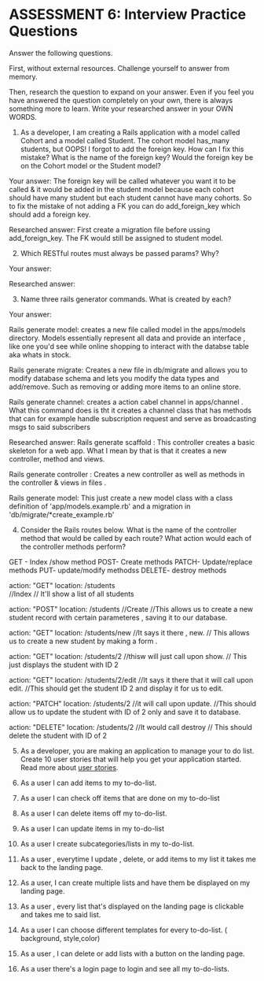 # ASSESSMENT 6: Interview Practice Questions

Answer the following questions.

First, without external resources. Challenge yourself to answer from memory.

Then, research the question to expand on your answer. Even if you feel you have answered the question completely on your own, there is always something more to learn. Write your researched answer in your OWN WORDS.

1. As a developer, I am creating a Rails application with a model called Cohort and a model called Student. The cohort model has_many students, but OOPS! I forgot to add the foreign key. How can I fix this mistake? What is the name of the foreign key? Would the foreign key be on the Cohort model or the Student model?

Your answer: The foreign key will be called whatever you want it to be called & it would be added in the student model because each cohort should have many student but each student cannot have many cohorts. So to fix the mistake of not adding a FK you can do add_foreign_key which should add a foreign key.

Researched answer:  First create a migration file before ussing add_foreign_key. The FK would still be assigned to student model.



























2. Which RESTful routes must always be passed params? Why?

Your answer:

Researched answer:














3. Name three rails generator commands. What is created by each?

Your answer:

Rails generate model: creates a new file called model in the apps/models directory. Models essentially represent all data and provide an interface , like one you'd see while online shopping to interact with the databse table aka whats in stock.

Rails generate migrate: Creates a new file in db/migrate and allows you to modify database schema and lets you modify the data types and add/remove. Such as removing or adding more items to an online store.

Rails generate channel: creates a action cabel channel in apps/channel . What this command does is tht it creates a channel class that has methods that can for example handle subscription request and serve as broadcasting msgs to said subscribers

Researched answer: 
Rails generate scaffold : This  controller creates a basic skeleton for a web app. What I mean by that is that it creates a new controller, method and views.

Rails generate controller : Creates a new controller as well as methods in the controller & views in files .

Rails generate model: This just create a new model class with a class definition of 'app/models.example.rb' and a migration in 'db/migrate/*create_example.rb'













4. Consider the Rails routes below. What is the name of the controller method that would be called by each route? What action would each of the controller methods perform?

GET - Index /show method
POST- Create methods 
PATCH- Update/replace methods
PUT- update/modify methodss
DELETE- destroy methods


action: "GET" location: /students  
//Index
// It'll show a list of all students


action: "POST" location: /students
//Create
//This allows us to create a new student record with certain parameteres , saving it to our database.

action: "GET" location: /students/new
//It says it there , new.
// This allows us to create a new student by making a form .

action: "GET" location: /students/2
//thisw will just call upon show.
// This just displays the student with ID 2

action: "GET" location: /students/2/edit
//It says it there that it will call upon edit.
//This should get the student ID 2 and display it for us to edit.



action: "PATCH" location: /students/2
//it will call upon update.
//This should allow us to update the student with ID of 2 only and save it to database.

action: "DELETE" location: /students/2
//It would call  destroy
// This should delete the student with ID of 2














5. As a developer, you are making an application to manage your to do list. Create 10 user stories that will help you get your application started. Read more about [user stories](https://www.atlassian.com/agile/project-management/user-stories).


1. As a user I can add items to my to-do-list.
2. As a user I can check off items that are done on my to-do-list
3. As a user I can delete items off my to-do-list.
4. As a user I can update items in my to-do-list
5. As a user I create subcategories/lists in my to-do-list.
6. As a user , everytime I update , delete, or add items to my list it takes me back to the landing page. 
7. As a user, I can create multiple lists and have them be displayed on my landing page.
8. As a user , every list that's displayed on the landing page is clickable and takes me to said list.
9. As a user I can choose different templates for every to-do-list. ( background, style,color)
10. As a user , I can delete or add lists with a button on the landing page.
11. As a user there's a login page to login and see all my to-do-lists.